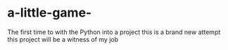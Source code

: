 # a-little-game-
The first time to with the Python into a project 
this is a brand new attempt
this project will be a witness of my job
